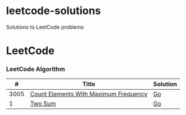 # leetcode-solutions
Solutions to LeetCode problems

LeetCode
========

### LeetCode Algorithm

| # | Title | Solution | 
|---| ----- | -------- | 
|3005|[Count Elements With Maximum Frequency](https://leetcode.com/problems/count-elements-with-maximum-frequency/description/) | [Go](https://github.com/jmcconde/leetcode-solutions/blob/main/algorithms/3005.%20CountElementsWithMaximumFrequency/3005.go) |
|1|[Two Sum](https://leetcode.com/problems/two-sum/description/) | [Go]() |
